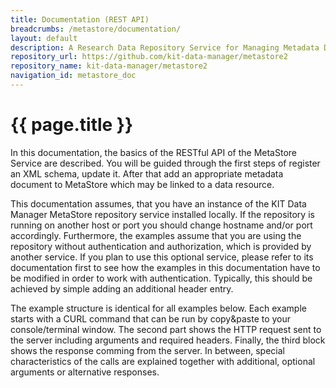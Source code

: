 ```yaml
---
title: Documentation (REST API)
breadcrumbs: /metastore/documentation/
layout: default
description: A Research Data Repository Service for Managing Metadata Documents based on JSON or XML.
repository_url: https://github.com/kit-data-manager/metastore2
repository_name: kit-data-manager/metastore2
navigation_id: metastore_doc
---
```


# {{ page.title }}

In this documentation, the basics of the RESTful API of the MetaStore Service are described. You will be guided through the first steps of 
register an XML schema, update it. After that add an appropriate metadata document to MetaStore which may be linked to a data resource.

This documentation assumes, that you have an instance of the KIT Data Manager MetaStore repository service installed locally. If the repository is running on another
host or port you should change hostname and/or port accordingly. Furthermore, the examples assume that you are using the repository without authentication
and authorization, which is provided by another service. If you plan to use this optional service, please refer to its documentation first to see how the 
examples in this documentation have to be modified in order to work with authentication. Typically, this should be achieved by simple adding an additional header
entry.

The example structure is identical for all examples below. Each example starts with a CURL command that can be run by copy&paste to your console/terminal window.
The second part shows the HTTP request sent to the server including arguments and required headers. Finally, the third block shows the response comming from the server.
In between, special characteristics of the calls are explained together with additional, optional arguments or alternative responses.
 
